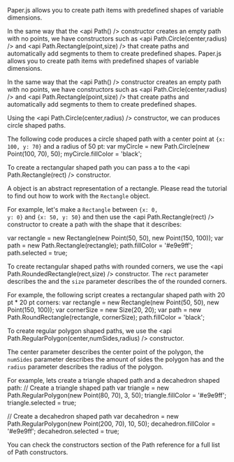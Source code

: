 Paper.js allows you to create path items with predefined shapes of variable dimensions.

In the same way that the <api Path() /> constructor creates an empty path with no points, we have constructors such as <api Path.Circle(center,radius) /> and <api Path.Rectangle(point,size) /> that create paths and automatically add segments to them to create predefined shapes.
Paper.js allows you to create path items with predefined shapes of variable dimensions.

In the same way that the <api Path() /> constructor creates an empty path with no points, we have constructors such as <api Path.Circle(center,radius) /> and <api Path.Rectangle(point,size) /> that create paths and automatically add segments to them to create predefined shapes.

<title>Circle Shaped Paths</title>

Using the <api Path.Circle(center,radius) /> constructor, we can produces circle shaped paths.

The following code produces a circle shaped path with a center point at <code>{x: 100, y: 70}</code> and a radius of 50 pt:
<paperscript height=140 split=true>
var myCircle = new Path.Circle(new Point(100, 70), 50);
myCircle.fillColor = 'black';
</paperscript>

<title>Rectangular Shaped Paths</title>

To create a rectangular shaped path you can pass a <api Rectangle /> to the <api Path.Rectangle(rect) /> constructor.

<note>A <api Rectangle /> object is an abstract representation of a rectangle. Please read the <node TutorialPage-21 /> tutorial to find out how to work with the <code>Rectangle</code> object.</note>

For example, let's make a <code>Rectangle</code> between <code>{x: 0, y: 0}</code> and <code>{x: 50, y: 50}</code> and then use the <api Path.Rectangle(rect) /> constructor to create a path with the shape that it describes:

<paperscript width=540 height=140 split=true>
var rectangle = new Rectangle(new Point(50, 50), new Point(150, 100));
var path = new Path.Rectangle(rectangle);
path.fillColor = '#e9e9ff';
path.selected = true;
</paperscript>

<title short="Rounded Rectangles">Rectangular Shaped Paths with Rounded Corners</title>

To create rectangular shaped paths with rounded corners, we use the <api Path.RoundedRectangle(rect,size) /> constructor. The <code>rect</code> parameter describes the <api Rectangle /> and the <code>size</code> parameter describes the <api Size /> of the rounded corners.

For example, the following script creates a rectangular shaped path with 20 pt * 20 pt corners:
<paperscript height=140 split=true>
var rectangle = new Rectangle(new Point(50, 50), new Point(150, 100));
var cornerSize = new Size(20, 20);
var path = new Path.RoundRectangle(rectangle, cornerSize);
path.fillColor = 'black';
</paperscript>

<title>Regular Polygon Shaped Paths</title>

To create regular polygon shaped paths, we use the <api Path.RegularPolygon(center,numSides,radius) /> constructor.

The <api Point>center</api> parameter describes the center point of the polygon, the <code>numSides</code> parameter describes the amount of sides the polygon has and the <code>radius</code> parameter describes the radius of the polygon.

For example, lets create a triangle shaped path and a decahedron shaped path:
<paperscript height=140 split=true>
// Create a triangle shaped path 
var triangle = new Path.RegularPolygon(new Point(80, 70), 3, 50);
triangle.fillColor = '#e9e9ff';
triangle.selected = true;

// Create a decahedron shaped path 
var decahedron = new Path.RegularPolygon(new Point(200, 70), 10, 50);
decahedron.fillColor = '#e9e9ff';
decahedron.selected = true;
</paperscript>

<tip>
You can check the constructors section of the <api Path>Path reference</api> for a full list of Path constructors.
</tip>